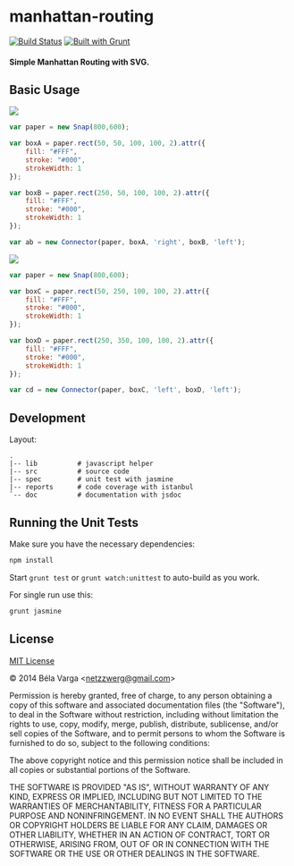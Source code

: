 manhattan-routing
=================
[![Build Status](https://travis-ci.org/netzzwerg/manhattan-routing.png)](https://travis-ci.org/netzzwerg/manhattan-routing) [![Built with Grunt](https://cdn.gruntjs.com/builtwith.png)](http://gruntjs.com/)

#### Simple Manhattan Routing with SVG. ####

Basic Usage
------------

![](http://netzzwerg.github.io/manhattan-routing/images/routing-1.svg)

```js
var paper = new Snap(800,600);

var boxA = paper.rect(50, 50, 100, 100, 2).attr({
    fill: "#FFF",
    stroke: "#000",
    strokeWidth: 1
});

var boxB = paper.rect(250, 50, 100, 100, 2).attr({
    fill: "#FFF",
    stroke: "#000",
    strokeWidth: 1
});

var ab = new Connector(paper, boxA, 'right', boxB, 'left');
```

![](http://netzzwerg.github.io/manhattan-routing/images/routing-2.svg)

```js
var paper = new Snap(800,600);

var boxC = paper.rect(50, 250, 100, 100, 2).attr({
    fill: "#FFF",
    stroke: "#000",
    strokeWidth: 1
});

var boxD = paper.rect(250, 350, 100, 100, 2).attr({
    fill: "#FFF",
    stroke: "#000",
    strokeWidth: 1
});

var cd = new Connector(paper, boxC, 'left', boxD, 'left');
```

Development
------------

Layout:

    .
    |-- lib          # javascript helper
    |-- src          # source code
    |-- spec         # unit test with jasmine
    |-- reports      # code coverage with istanbul
    `-- doc          # documentation with jsdoc
    
Running the Unit Tests
--------------------------------------

Make sure you have the necessary dependencies:

```bash
npm install
```

Start `grunt test` or `grunt watch:unittest` to auto-build as you work.

For single run use this:
```bash
grunt jasmine
```


License
-------

[MIT License](http://www.opensource.org/licenses/mit-license.php)

&copy; 2014 Béla Varga &lt;netzzwerg@gmail.com&gt;

Permission is hereby granted, free of charge, to any person obtaining a copy of this software and associated documentation files (the "Software"), to deal in the Software without restriction, including without limitation the rights to use, copy, modify, merge, publish, distribute, sublicense, and/or sell copies of the Software, and to permit persons to whom the Software is furnished to do so, subject to the following conditions:

The above copyright notice and this permission notice shall be included in all copies or substantial portions of the Software.

THE SOFTWARE IS PROVIDED "AS IS", WITHOUT WARRANTY OF ANY KIND, EXPRESS OR IMPLIED, INCLUDING BUT NOT LIMITED TO THE WARRANTIES OF MERCHANTABILITY, FITNESS FOR A PARTICULAR PURPOSE AND NONINFRINGEMENT. IN NO EVENT SHALL THE AUTHORS OR COPYRIGHT HOLDERS BE LIABLE FOR ANY CLAIM, DAMAGES OR OTHER LIABILITY, WHETHER IN AN ACTION OF CONTRACT, TORT OR OTHERWISE, ARISING FROM, OUT OF OR IN CONNECTION WITH THE SOFTWARE OR THE USE OR OTHER DEALINGS IN THE SOFTWARE.
